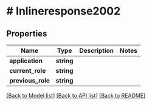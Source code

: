 # # Inlineresponse2002

## Properties

Name | Type | Description | Notes
------------ | ------------- | ------------- | -------------
**application** | **string** |  | 
**current_role** | **string** |  | 
**previous_role** | **string** |  | 

[[Back to Model list]](../../README.md#documentation-for-models) [[Back to API list]](../../README.md#documentation-for-api-endpoints) [[Back to README]](../../README.md)


